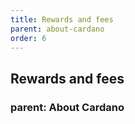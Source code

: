 ```yaml
---
title: Rewards and fees
parent: about-cardano
order: 6
---
```

## Rewards and fees
### parent: About Cardano